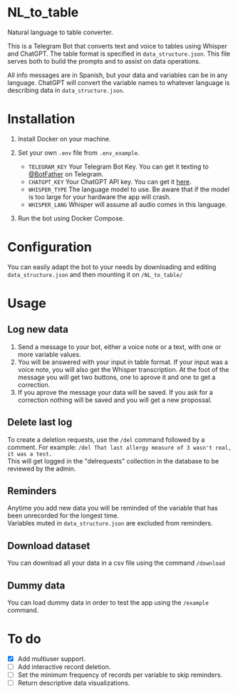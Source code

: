 # NL_to_table
Natural language to table converter.

This is a Telegram Bot that converts text and voice to tables using Whisper and ChatGPT. The table format is specified in `data_structure.json`. This file serves both to build the prompts and to assist on data operations.

All info messages are in Spanish, but your data and variables can be in any language. ChatGPT will convert the variable names to whatever language is describing data in `data_structure.json`.

# Installation
1. Install Docker on your machine.
2. Set your own `.env` file from `.env_example`.
      - `TELEGRAM_KEY` Your Telegram Bot Key. You can get it texting to [@BotFather](https://web.telegram.org/k/#@BotFather) on Telegram.
      - `CHATGPT_KEY` Your ChatGPT API key. You can get it [here](https://platform.openai.com/account/api-keys).
      - `WHISPER_TYPE` The language model to use. Be aware that if the model is too large for your hardware the app will crash.
      - `WHISPER_LANG` Whisper will assume all audio comes in this language. 

3. Run the bot using Docker Compose.

# Configuration
You can easily adapt the bot to your needs by downloading and editing `data_structure.json` and then mounting it on `/NL_to_table/`  

# Usage
## Log new data
1. Send a message to your bot, either a voice note or a text, with one or more variable values.
2. You will be answered with your input in table format. If your input was a voice note, you will also get the Whisper transcription. At the foot of the message you will get two buttons, one to aprove it and one to get a correction.
3. If you aprove the message your data will be saved. If you ask for a correction nothing will be saved and you will get a new propossal.

## Delete last log
To create a deletion requests, use the `/del` command followed by a comment. For example: `/del That last allergy measure of 3 wasn't real, it was a test.`  
This will get logged in the "delrequests" collection in the database to be reviewed by the admin.  

## Reminders
Anytime you add new data you will be reminded of the variable that has been unrecorded for the longest time.  
Variables muted in `data_structure.json` are excluded from reminders.

## Download dataset
You can download all your data in a csv file using the command `/download`

## Dummy data
You can load dummy data in order to test the app using the `/example` command.

# To do
- [X] Add multiuser support.
- [ ] Add interactive record deletion.
- [ ] Set the minimum frequency of records per variable to skip reminders.
- [ ] Return descriptive data visualizations.
